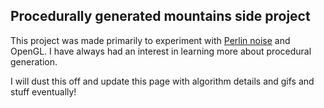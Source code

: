 ## Procedurally generated mountains side project

This project was made primarily to experiment with [Perlin noise](https://en.wikipedia.org/wiki/Perlin_noise) and OpenGL. I have always had an interest in learning more about procedural generation.


I will dust this off and update this page with algorithm details and gifs and stuff eventually!
